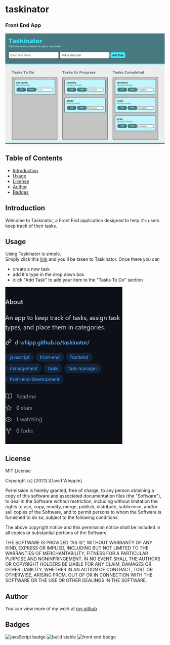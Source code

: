 # taskinator

### Front End App

![app screenshot](./assets/images/app-screenshot/app-screenshot.png)

## Table of Contents

- [Introduction](#introduction)
- [Usage](#usage)
- [License](#license)
- [Author](#author)
- [Badges](#badges)

## Introduction

Welcome to Taskinator, a Front End application designed to help it's users keep track of their tasks.

## Usage

Using Taskinator is simple. <br>
Simply click this [link](https://d-whipp.github.io/taskinator/) and you'll be taken to Taskinator. Once there you can <br>

- create a new task
- add it's type in the drop down box
- click "Add Task" to add your item to the "Tasks To Do" section
  <br>

![about section](./assets/images/app-screenshot/about-section-screenshot.png)

## License

MIT License

Copyright (c) [2021] [David Whipple]

Permission is hereby granted, free of charge, to any person obtaining a copy
of this software and associated documentation files (the "Software"), to deal
in the Software without restriction, including without limitation the rights
to use, copy, modify, merge, publish, distribute, sublicense, and/or sell
copies of the Software, and to permit persons to whom the Software is
furnished to do so, subject to the following conditions:

The above copyright notice and this permission notice shall be included in all
copies or substantial portions of the Software.

THE SOFTWARE IS PROVIDED "AS IS", WITHOUT WARRANTY OF ANY KIND, EXPRESS OR
IMPLIED, INCLUDING BUT NOT LIMITED TO THE WARRANTIES OF MERCHANTABILITY,
FITNESS FOR A PARTICULAR PURPOSE AND NONINFRINGEMENT. IN NO EVENT SHALL THE
AUTHORS OR COPYRIGHT HOLDERS BE LIABLE FOR ANY CLAIM, DAMAGES OR OTHER
LIABILITY, WHETHER IN AN ACTION OF CONTRACT, TORT OR OTHERWISE, ARISING FROM,
OUT OF OR IN CONNECTION WITH THE SOFTWARE OR THE USE OR OTHER DEALINGS IN THE
SOFTWARE.

## Author

You can view more of my work at [my github](https://github.com/D-Whipp)

## Badges

![javaScript badge](https://img.shields.io/badge/language-javascript-blue)
![build stable](https://img.shields.io/badge/build-stable-blue)
![front end badge](https://img.shields.io/badge/development-front%20end-blue)
